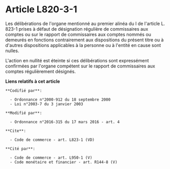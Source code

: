 # Article L820-3-1

Les délibérations de l'organe mentionné au premier alinéa du I de l'article L. 823-1 prises à défaut de désignation régulière
de commissaires aux comptes ou sur le rapport de commissaires aux comptes nommés ou demeurés en fonctions contrairement aux
dispositions du présent titre ou à d'autres dispositions applicables à la personne ou à l'entité en cause sont nulles. 

L'action en nullité est éteinte si ces délibérations sont expressément confirmées par l'organe compétent sur le rapport de
commissaires aux comptes régulièrement désignés.

**Liens relatifs à cet article**

	**Codifié par**:

	  - Ordonnance n°2000-912 du 18 septembre 2000
	  - Loi n°2003-7 du 3 janvier 2003

	**Modifié par**:

	  - Ordonnance n°2016-315 du 17 mars 2016 - art. 4

	**Cite**:

	  - Code de commerce - art. L823-1 (VD)

	**Cité par**:

	  - Code de commerce - art. L950-1 (V)
	  - Code monétaire et financier - art. R144-8 (V)
